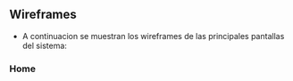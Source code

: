 ## Wireframes

- A continuacion se muestran los wireframes de las principales pantallas del sistema:

### Home

